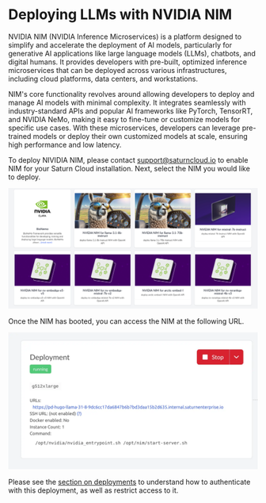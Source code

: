 # Deploying LLMs with NVIDIA NIM

NVIDIA NIM (NVIDIA Inference Microservices) is a platform designed to simplify and accelerate the deployment of AI models, particularly for generative AI applications like large language models (LLMs), chatbots, and digital humans. It provides developers with pre-built, optimized inference microservices that can be deployed across various infrastructures, including cloud platforms, data centers, and workstations.

NIM's core functionality revolves around allowing developers to deploy and manage AI models with minimal complexity. It integrates seamlessly with industry-standard APIs and popular AI frameworks like PyTorch, TensorRT, and NVIDIA NeMo, making it easy to fine-tune or customize models for specific use cases. With these microservices, developers can leverage pre-trained models or deploy their own customized models at scale, ensuring high performance and low latency.

To deploy NIVIDIA NIM, please contact support@saturncloud.io to enable NIM for your Saturn Cloud installation. Next, select the NIM you would like to deploy.

![NVIDIA NIM](/images/docs/nvidia-nim.webp "doc-image")

Once the NIM has booted, you can access the NIM at the following URL.

![NVIDIA NIM](/images/docs/nim-serving.webp "doc-image")

Please see the [section on deployments](/docs) to understand how to authenticate with this deployment, as well as restrict access to it.
